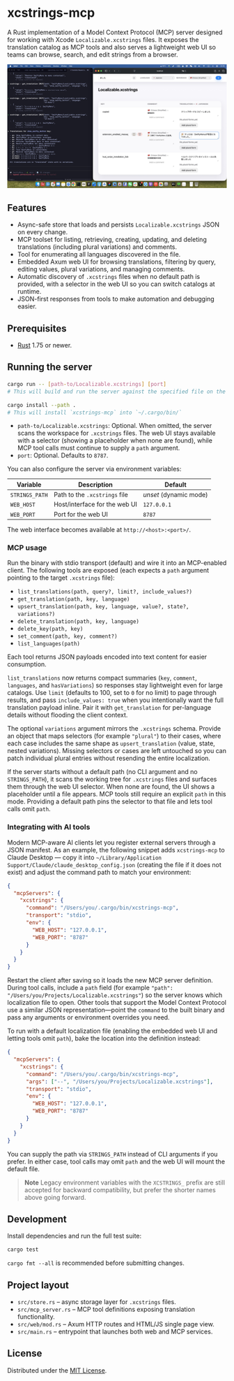 # xcstrings-mcp

A Rust implementation of a Model Context Protocol (MCP) server designed for working with Xcode `Localizable.xcstrings` files. It exposes the translation catalog as MCP tools and also serves a lightweight web UI so teams can browse, search, and edit strings from a browser.

![screenshot_alpha](screenshots/screenshot_alpha.jpg)

## Features

- Async-safe store that loads and persists `Localizable.xcstrings` JSON on every change.
- MCP toolset for listing, retrieving, creating, updating, and deleting translations (including plural variations) and comments.
- Tool for enumerating all languages discovered in the file.
- Embedded Axum web UI for browsing translations, filtering by query, editing values, plural variations, and managing comments.
- Automatic discovery of `.xcstrings` files when no default path is provided, with a selector in the web UI so you can switch catalogs at runtime.
- JSON-first responses from tools to make automation and debugging easier.

## Prerequisites

- [Rust](https://www.rust-lang.org/tools/install) 1.75 or newer.

## Running the server

```bash
cargo run -- [path-to/Localizable.xcstrings] [port]
# This will build and run the server against the specified file on the given port (default: 8787)
```

```bash
cargo install --path .
# This will install `xcstrings-mcp` into `~/.cargo/bin/`
```

- `path-to/Localizable.xcstrings`: Optional. When omitted, the server scans the workspace for `.xcstrings` files. The web UI stays available with a selector (showing a placeholder when none are found), while MCP tool calls must continue to supply a `path` argument.
- `port`: Optional. Defaults to `8787`.

You can also configure the server via environment variables:

| Variable       | Description                   | Default                |
| -------------- | ----------------------------- | ---------------------- |
| `STRINGS_PATH` | Path to the `.xcstrings` file | _unset_ (dynamic mode) |
| `WEB_HOST`     | Host/interface for the web UI | `127.0.0.1`            |
| `WEB_PORT`     | Port for the web UI           | `8787`                 |

The web interface becomes available at `http://<host>:<port>/`.

### MCP usage

Run the binary with stdio transport (default) and wire it into an MCP-enabled client. The following tools are exposed (each expects a `path` argument pointing to the target `.xcstrings` file):

- `list_translations(path, query?, limit?, include_values?)`
- `get_translation(path, key, language)`
- `upsert_translation(path, key, language, value?, state?, variations?)`
- `delete_translation(path, key, language)`
- `delete_key(path, key)`
- `set_comment(path, key, comment?)`
- `list_languages(path)`

Each tool returns JSON payloads encoded into text content for easier consumption.

`list_translations` now returns compact summaries (`key`, `comment`, `languages`, and `hasVariations`) so responses stay lightweight even for large catalogs. Use `limit` (defaults to 100, set to `0` for no limit) to page through results, and pass `include_values: true` when you intentionally want the full translation payload inline. Pair it with `get_translation` for per-language details without flooding the client context.

The optional `variations` argument mirrors the `.xcstrings` schema. Provide an object that maps selectors (for example `"plural"`) to their cases, where each case includes the same shape as `upsert_translation` (value, state, nested variations). Missing selectors or cases are left untouched so you can patch individual plural entries without resending the entire localization.

If the server starts without a default path (no CLI argument and no `STRINGS_PATH`), it scans the working tree for `.xcstrings` files and surfaces them through the web UI selector. When none are found, the UI shows a placeholder until a file appears. MCP tools still require an explicit `path` in this mode. Providing a default path pins the selector to that file and lets tool calls omit `path`.

### Integrating with AI tools

Modern MCP-aware AI clients let you register external servers through a JSON manifest. As an example, the following snippet adds `xcstrings-mcp` to Claude Desktop — copy it into `~/Library/Application Support/Claude/claude_desktop_config.json` (creating the file if it does not exist) and adjust the command path to match your environment:

```json
{
  "mcpServers": {
    "xcstrings": {
      "command": "/Users/you/.cargo/bin/xcstrings-mcp",
      "transport": "stdio",
      "env": {
        "WEB_HOST": "127.0.0.1",
        "WEB_PORT": "8787"
      }
    }
  }
}
```

Restart the client after saving so it loads the new MCP server definition. During tool calls, include a `path` field (for example `"path": "/Users/you/Projects/Localizable.xcstrings"`) so the server knows which localization file to open. Other tools that support the Model Context Protocol use a similar JSON representation—point the `command` to the built binary and pass any arguments or environment overrides you need.

To run with a default localization file (enabling the embedded web UI and letting tools omit `path`), bake the location into the definition instead:

```json
{
  "mcpServers": {
    "xcstrings": {
      "command": "/Users/you/.cargo/bin/xcstrings-mcp",
      "args": ["--", "/Users/you/Projects/Localizable.xcstrings"],
      "transport": "stdio",
      "env": {
        "WEB_HOST": "127.0.0.1",
        "WEB_PORT": "8787"
      }
    }
  }
}
```

You can supply the path via `STRINGS_PATH` instead of CLI arguments if you prefer. In either case, tool calls may omit `path` and the web UI will mount the default file.

> **Note**
> Legacy environment variables with the `XCSTRINGS_` prefix are still accepted for backward compatibility, but prefer the shorter names above going forward.

## Development

Install dependencies and run the full test suite:

```bash
cargo test
```

`cargo fmt --all` is recommended before submitting changes.

## Project layout

- `src/store.rs` – async storage layer for `.xcstrings` files.
- `src/mcp_server.rs` – MCP tool definitions exposing translation functionality.
- `src/web/mod.rs` – Axum HTTP routes and HTML/JS single page view.
- `src/main.rs` – entrypoint that launches both web and MCP services.

## License

Distributed under the [MIT License](LICENSE).

